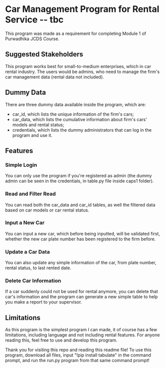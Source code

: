 # Car Management Program for Rental Service -- tbc
This program was made as a requirement for completing Module 1 of Purwadhika JCDS Course.

## Suggested Stakeholders
This program works best for small-to-medium enterprises, which in car rental industry. The users would be admins, who need to manage the firm's car management data (rental data not included).

## Dummy Data
There are three dummy data available inside the program, which are:
- car_id, which lists the unique information of the firm's cars;
- car_data, which lists the cumulative information about firm's cars' models and rental status;
- credentials, which lists the dummy administrators that can log in the program and use it.

## Features
### Simple Login
You can only use the program if you're registered as admin (the dummy admin can be seen in the credentials, in table.py file inside caps1 folder).
### Read and Filter Read
You can read both the car_data and car_id tables, as well the filtered data based on car models or car rental status.
### Input a New Car
You can input a new car, which before being inputted, will be validated first, whether the new car plate number has been registered to the firm before.
### Update a Car Data
You can also update any simple information of the car, from plate number, rental status, to last rented date.
### Delete Car Information
If a car suddenly could not be used for rental anymore, you can delete that car's information and the program can generate a new simple table to help you make a report to your supervisor.

## Limitations
As this program is the simplest program I can made, it of course has a few limitations, including language and not including rental features. For anyone reading this, feel free to use and develop this program.

Thank you for visiting this repo and reading this readme file! To use this program, download all files, input "!pip install tabulate" in the command prompt, and run the run.py program from that same command prompt!
